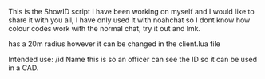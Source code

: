 This is the ShowID script I have been working on myself and I would like to share it with you all, I have only used it with noahchat so I dont know how colour codes work with the normal chat, try it out and lmk.

has a 20m radius however it can be changed in the client.lua file

Intended use:
/id Name
this is so an officer can see the ID so it can be used in a CAD.
